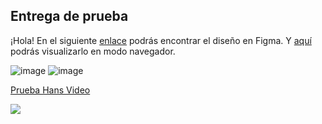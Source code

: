 
## Entrega de prueba

¡Hola! En el siguiente [enlace](https://www.figma.com/file/xhjJohoPMpaOUdEceZ3SjG/Untitled?type=design&node-id=0%3A1&mode=design&t=3jCqzZHnuh0VsE9s-1) podrás encontrar el diseño en Figma.
Y [aquí](https://www.figma.com/proto/xhjJohoPMpaOUdEceZ3SjG/Untitled?type=design&node-id=18-148&t=3jCqzZHnuh0VsE9s-0&scaling=scale-down&page-id=0%3A1&starting-point-node-id=111%3A33) podrás visualizarlo en modo navegador.


![image](https://github.com/user-attachments/assets/2434f1a7-20eb-4b8a-896f-f4827fcc52f6)
![image](https://github.com/user-attachments/assets/d30f8c1e-08c3-45b4-930d-cce963a2b913)


<div>
    <a href="https://www.loom.com/share/21da455cda194bfcb3014b03a9ec019e">
      <p>Prueba Hans Video</p>
    </a>
    <a href="https://www.loom.com/share/21da455cda194bfcb3014b03a9ec019e">
      <img style="max-width:300px;" src="https://cdn.loom.com/sessions/thumbnails/21da455cda194bfcb3014b03a9ec019e-a43dcc9082561a92-full-play.gif">
    </a>
  </div>
